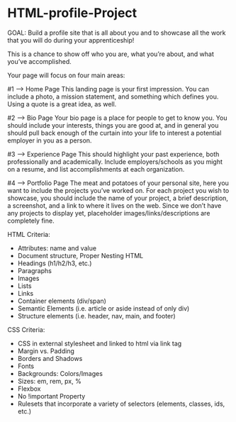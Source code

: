 # HTML-profile-Project

GOAL: Build a profile site that is all about you and to showcase all the work that you will do during your apprenticeship!

This is a chance to show off who you are, what you’re about, and what you’ve accomplished.

Your page will focus on four main areas:

#1 --> Home Page
This landing page is your first impression. You can include a photo, a mission statement, and something which defines you. Using a quote is a great idea, as well.

#2 --> Bio Page
Your bio page is a place for people to get to know you. You should include your interests, things you are good at, and in general you should pull back enough of the curtain into your life to interest a potential employer in you as a person.

#3 --> Experience Page
This should highlight your past experience, both professionally and academically. Include employers/schools as you might on a resume, and list accomplishments at each organization.

#4 --> Portfolio Page
The meat and potatoes of your personal site, here you want to include the projects you’ve worked on. For each project you wish to showcase, you should include the name of your project, a brief description, a screenshot, and a link to where it lives on the web. Since we don’t have any projects to display yet, placeholder images/links/descriptions are completely fine.

HTML Criteria:
- Attributes: name and value
- Document structure, Proper Nesting HTML
- Headings (h1/h2/h3, etc.)
- Paragraphs
- Images
- Lists
- Links
- Container elements (div/span)
- Semantic Elements (i.e. article or aside instead of only div)
- Structure elements (i.e. header, nav, main, and footer)

CSS Criteria:
- CSS in external stylesheet and linked to html via link tag
- Margin vs. Padding
- Borders and Shadows
- Fonts
- Backgrounds: Colors/Images
- Sizes: em, rem, px, %
- Flexbox
- No !important Property
- Rulesets that incorporate a variety of selectors (elements, classes, ids, etc.)
